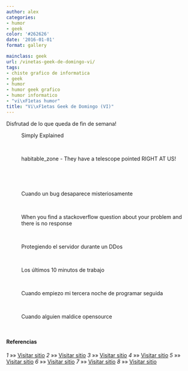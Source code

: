 ```yaml
---
author: alex
categories:
- humor
- geek
color: '#262626'
date: '2016-01-01'
format: gallery

mainclass: geek
url: /vinetas-geek-de-domingo-vi/
tags:
- chiste grafico de informatica
- geek
- humor
- humor geek grafico
- humor informatico
- "vi\xF1etas humor"
title: "Vi\xF1etas Geek de Domingo (VI)"
---
```


Disfrutad de lo que queda de fin de semana!

<div id="gallery-6" class="gallery galleryid-1734 gallery-columns-1 gallery-size-thumbnail">
<dl class="gallery-item">
<dt class="gallery-icon portrait">
<a href="/img/2013/07/140.jpg"><amp-img on="tap:lightbox1" role="button" tabindex="0" layout="responsive" src="/img/2013/07/140-150x150.jpg" class="attachment-thumbnail" alt="Simply Explained" aria-describedby="gallery-6-1735" width="150px" height="150px" /></a>
</dt>
<dd class="wp-caption-text gallery-caption" id="gallery-6-1735">
      Simply Explained
    </dd>
</dl>
<br  />
<dl class="gallery-item">
<dt class="gallery-icon portrait">
<a href="/img/2013/07/habitable_zone-They-have-a-telescope-pointed-RIGHT-AT-US.png"><amp-img on="tap:lightbox1" role="button" tabindex="0" layout="responsive" src="/img/2013/07/habitable_zone-They-have-a-telescope-pointed-RIGHT-AT-US.png" class="attachment-thumbnail" alt="habitable_zone - They have a telescope pointed RIGHT AT US!" aria-describedby="gallery-6-1736" width="253px" height="306px" /></a>
</dt>
<dd class="wp-caption-text gallery-caption" id="gallery-6-1736">
      habitable_zone - They have a telescope pointed RIGHT AT US!
    </dd>
</dl>
<br  />
<dl class="gallery-item">
<dt class="gallery-icon landscape">
<a href="/img/2013/07/humor-desarrollo-software.jpg"><amp-img on="tap:lightbox1" role="button" tabindex="0" layout="responsive" src="/img/2013/07/humor-desarrollo-software-150x150.jpg" class="attachment-thumbnail" alt="humor-desarrollo-software" width="150px" height="150px" /></a>
</dt>
</dl>
<br  />
<dl class="gallery-item">
<dt class="gallery-icon landscape">
<a href="/img/2013/07/when-a-bug-mysteriously-disappears.gif"><amp-img on="tap:lightbox1" role="button" tabindex="0" layout="responsive" src="/img/2013/07/when-a-bug-mysteriously-disappears-150x150.gif" class="attachment-thumbnail" alt="Cuando un bug desaparece misteriosamente" aria-describedby="gallery-6-1738" width="150px" height="150px" /></a>
</dt>
<dd class="wp-caption-text gallery-caption" id="gallery-6-1738">
      Cuando un bug desaparece misteriosamente
    </dd>
</dl>
<br  />
<dl class="gallery-item">
<dt class="gallery-icon landscape">
<a href="/img/2013/07/tumblr_inline_moij1tHWwa1qz4rgp.gif"><amp-img on="tap:lightbox1" role="button" tabindex="0" layout="responsive" src="/img/2013/07/tumblr_inline_moij1tHWwa1qz4rgp-150x150.gif" class="attachment-thumbnail" alt="When you find a stackoverflow question about your problem and there is no response" aria-describedby="gallery-6-1739" width="150px" height="150px" /></a>
</dt>
<dd class="wp-caption-text gallery-caption" id="gallery-6-1739">
      When you find a stackoverflow question about your problem and there is no response
    </dd>
</dl>
<br  />
<dl class="gallery-item">
<dt class="gallery-icon landscape">
<a href="/img/2013/07/LI3vaSs.gif"><amp-img on="tap:lightbox1" role="button" tabindex="0" layout="responsive" src="/img/2013/07/LI3vaSs-150x150.gif" class="attachment-thumbnail" alt="Protegiendo el servidor durante un DDos" aria-describedby="gallery-6-1741" width="150px" height="150px" /></a>
</dt>
<dd class="wp-caption-text gallery-caption" id="gallery-6-1741">
      Protegiendo el servidor durante un DDos
    </dd>
</dl>
<br  />
<dl class="gallery-item">
<dt class="gallery-icon landscape">
<a href="/img/2013/07/Los-últimos-10-minutos-de-trabajo.gif"><amp-img on="tap:lightbox1" role="button" tabindex="0" layout="responsive" src="/img/2013/07/Los-últimos-10-minutos-de-trabajo-150x150.gif" class="attachment-thumbnail" alt="Los últimos 10 minutos de trabajo" aria-describedby="gallery-6-1742" width="150px" height="150px" /></a>
</dt>
<dd class="wp-caption-text gallery-caption" id="gallery-6-1742">
      Los últimos 10 minutos de trabajo
    </dd>
</dl>
<br  />
<dl class="gallery-item">
<dt class="gallery-icon landscape">
<a href="/img/2013/07/when-I-start-my-third-coding-night-in-a-row.gif"><amp-img on="tap:lightbox1" role="button" tabindex="0" layout="responsive" src="/img/2013/07/when-I-start-my-third-coding-night-in-a-row-150x150.gif" class="attachment-thumbnail" alt="Cuando empiezo mi tercera noche de programar seguida" aria-describedby="gallery-6-1743" width="150px" height="150px" /></a>
</dt>
<dd class="wp-caption-text gallery-caption" id="gallery-6-1743">
      Cuando empiezo mi tercera noche de programar seguida
    </dd>
</dl>
<br  />
<dl class="gallery-item">
<dt class="gallery-icon landscape">
<a href="/img/2013/07/When-someone-vilifies-opensource.gif"><amp-img on="tap:lightbox1" role="button" tabindex="0" layout="responsive" src="/img/2013/07/When-someone-vilifies-opensource-150x150.gif" class="attachment-thumbnail" alt="Cuando alguien maldice opensource" aria-describedby="gallery-6-1740" width="150px" height="150px" /></a>
</dt>
<dd class="wp-caption-text gallery-caption" id="gallery-6-1740">
      Cuando alguien maldice opensource
    </dd>
</dl>
<br  />
</div>

#### Referencias

*1* »» <a href="http://geek-and-poke.com/geekandpoke/2013/6/25/simply-explained" target="_blank">Visitar sitio</a>
*2* »» <a href="http://xkcd.com/1231/" target="_blank">Visitar sitio</a>
*3* »» <a href="http://devopsreactions.tumblr.com/post/54331815989" target="_blank">Visitar sitio</a>
*4* »» <a href="http://thecodinglove.com/post/54511701951/when-a-bug-mysteriously-disappears" target="_blank">Visitar sitio</a>
*5* »» <a href="http://devopsreactions.tumblr.com/post/54819531048" target="_blank">Visitar sitio</a>
*6* »» <a href="http://devopsreactions.tumblr.com/post/54585027874/protecting-your-servers-during-a-ddos" target="_blank">Visitar sitio</a>
*7* »» <a href="http://thecodinglove.com/post/54685719434" target="_blank">Visitar sitio</a>
*8* »» <a href="http://thecodinglove.com/post/54609919840" target="_blank">Visitar sitio</a>
